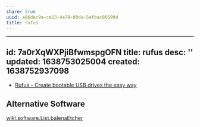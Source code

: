 ```yaml
---
share: true
uuid: a86dec9a-ce13-4a79-80da-5afbac80599d
title: rufus
---
```

---
id: 7a0rXqWXPjiBfwmspgOFN
title: rufus
desc: ''
updated: 1638753025004
created: 1638752937098
---


* [Rufus - Create bootable USB drives the easy way](https://rufus.ie/en/)

## Alternative Software

[wiki.software.List.balenaEtcher](/undefined)